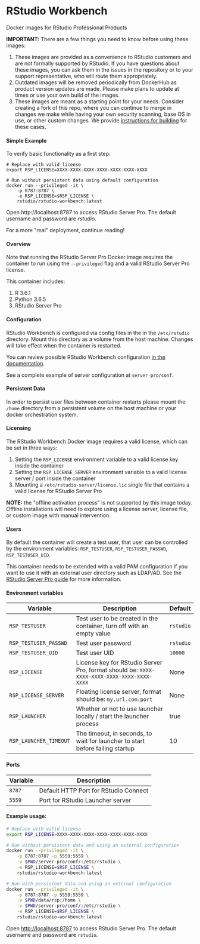 # RStudio Workbench

Docker images for RStudio Professional Products

**IMPORTANT:** There are a few things you need to know before using these images:

1. These images are provided as a convenience to RStudio customers and are not formally supported by RStudio. If you
   have questions about these images, you can ask them in the issues in the repository or to your support
   representative, who will route them appropriately.
1. Outdated images will be removed periodically from DockerHub as product version updates are made. Please make plans to
   update at times or use your own build of the images.
1. These images are meant as a starting point for your needs. Consider creating a fork of this repo, where you can
   continue to merge in changes we make while having your own security scanning, base OS in use, or other custom
   changes. We
   provide [instructions for building](https://github.com/rstudio/rstudio-docker-products#instructions-for-building) for
   these cases.

#### Simple Example

To verify basic functionality as a first step:

```
# Replace with valid license
export RSP_LICENSE=XXXX-XXXX-XXXX-XXXX-XXXX-XXXX-XXXX

# Run without persistent data using default configuration
docker run --privileged -it \
    -p 8787:8787 \
    -e RSP_LICENSE=$RSP_LICENSE \
    rstudio/rstudio-workbench:latest
```

Open http://localhost:8787 to access RStudio Server Pro. The default username and password are _rstudio_.

For a more "real" deployment, continue reading!

#### Overview

Note that running the RStudio Server Pro Docker image requires the container to run using the `--privileged` flag and a
valid RStudio Server Pro license.

This container includes:

1. R 3.6.1
2. Python 3.6.5
3. RStudio Server Pro

#### Configuration

RStudio Workbench is configured via config files in the in the `/etc/rstudio` directory. Mount this directory as
a volume from the host machine. Changes will take effect when the container is restarted.

You can review possible RStudio Workbench configuration [in the documentation](https://docs.rstudio.com/ide/server-pro/).

See a complete example of server configuration at `server-pro/conf`.

#### Persistent Data

In order to persist user files between container restarts please mount the `/home` directory from a persistent volume on the host
machine or your docker orchestration system.

#### Licensing

The RStudio Workbench Docker image requires a valid license, which can be set in three ways:

1. Setting the `RSP_LICENSE` environment variable to a valid license key inside the container
2. Setting the `RSP_LICENSE_SERVER` environment variable to a valid license server / port inside the container
3. Mounting a `/etc/rstudio-server/license.lic` single file that contains a valid license for RStudio Server Pro

**NOTE:** the "offline activation process" is not supported by this image today. Offline installations will need
to explore using a license server, license file, or custom image with manual intervention.

#### Users

By default the container will create a test user, that user can be controlled by the environment
variables: `RSP_TESTUSER`, `RSP_TESTUSER_PASSWD`, `RSP_TESTUSER_UID`.

This container needs to be extended with a valid PAM configuration if you want to use it with an external user directory such as LDAP/AD.
See
the [RStudio Server Pro guide](https://docs.rstudio.com/ide/server-pro/authenticating-users.html) for more information.

#### Environment variables

| Variable | Description | Default |
|-----|---|---|
| `RSP_TESTUSER` | Test user to be created in the container, turn off with an empty value | `rstudio` |
| `RSP_TESTUSER_PASSWD` | Test user password | `rstudio` |
| `RSP_TESTUSER_UID` | Test user UID | `10000` |
| `RSP_LICENSE` | License key for RStudio Server Pro, format should be: `XXXX-XXXX-XXXX-XXXX-XXXX-XXXX-XXXX` | None |
| `RSP_LICENSE_SERVER` | Floating license server, format should be: `my.url.com:port` | None |
| `RSP_LAUNCHER` | Whether or not to use launcher locally / start the launcher process | true |
| `RSP_LAUNCHER_TIMEOUT` | The timeout, in seconds, to wait for launcher to start before failing startup | 10 |

#### Ports

| Variable | Description |
|-----|---|
| `8787` | Default HTTP Port for RStudio Connect |
| `5559` | Port for RStudio Launcher server |

#### Example usage:

```bash
# Replace with valid license
export RSP_LICENSE=XXXX-XXXX-XXXX-XXXX-XXXX-XXXX-XXXX

# Run without persistent data and using an external configuration
docker run --privileged -it \
    -p 8787:8787 -p 5559:5559 \
    -v $PWD/server-pro/conf/:/etc/rstudio \
    -e RSP_LICENSE=$RSP_LICENSE \
    rstudio/rstudio-workbench:latest

# Run with persistent data and using an external configuration
docker run --privileged -it \
    -p 8787:8787 -p 5559:5559 \
    -v $PWD/data/rsp:/home \
    -v $PWD/server-pro/conf/:/etc/rstudio \
    -e RSP_LICENSE=$RSP_LICENSE \
    rstudio/rstudio-workbench:latest
```

Open [http://localhost:8787](http://localhost:8787) to access RStudio Server Pro.
The default username and password are `rstudio`.
